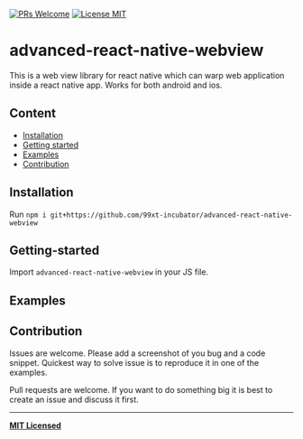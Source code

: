 [ ![PRs Welcome](https://img.shields.io/badge/PRs-Welcome-brightgreen.svg)](https://github.com/99xt-incubator/advanced-react-native-webview/pulls)
[![License MIT](http://img.shields.io/badge/license-MIT-orange.svg?style=flat)](https://github.com/99xt-incubator/advanced-react-native-webview/blob/master/LICENSE)

# advanced-react-native-webview
This is a web view library for react native which can warp web application inside a react native app. Works for both android and ios.

## Content

- [Installation](#installation)
- [Getting started](#getting-started)
- [Examples](#examples)
- [Contribution](#contribution)

## Installation
Run `npm i git+https://github.com/99xt-incubator/advanced-react-native-webview`

## Getting-started

Import `advanced-react-native-webview` in your JS file.

## Examples 

## Contribution

Issues are welcome. Please add a screenshot of you bug and a code snippet. Quickest way to solve issue is to reproduce it in one of the examples.

Pull requests are welcome. If you want to do something big it is best to create an issue and discuss it first.

---

**[MIT Licensed](https://github.com/crazycodeboy/react-native-splash-screen/blob/master/LICENSE)**